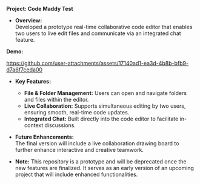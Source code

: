 **Project: Code Maddy Test**

- **Overview:**  
  Developed a prototype real-time collaborative code editor that enables two users to live edit files and communicate via an integrated chat feature.

**Demo:**


https://github.com/user-attachments/assets/17140ad1-ea3d-4b8b-bfb9-d7a6f7ceda00



- **Key Features:**  
  - **File & Folder Management:** Users can open and navigate folders and files within the editor.  
  - **Live Collaboration:** Supports simultaneous editing by two users, ensuring smooth, real-time code updates.  
  - **Integrated Chat:** Built directly into the code editor to facilitate in-context discussions.  

- **Future Enhancements:**  
  The final version will include a live collaboration drawing board to further enhance interactive and creative teamwork.

- **Note:** This repository is a prototype and will be deprecated once the new features are finalized. It serves as an early version of an upcoming project that will include enhanced functionalities.
